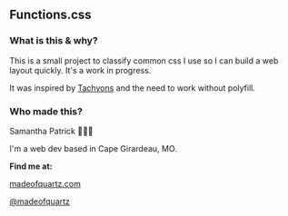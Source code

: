 Functions.css
-------------

### What is this & why?
This is a small project to classify common css I use so I can build a web layout quickly. It's a work in progress.

It was inspired by [Tachyons](http://tachyons.io/) and the need to work without polyfill.

### Who made this?
Samantha Patrick 👩🏻‍💻

I'm a web dev based in Cape Girardeau, MO.

**Find me at:**

[madeofquartz.com](http://madeofquartz.com/)


[@madeofquartz](http://twitter.com/madeofquartz)

